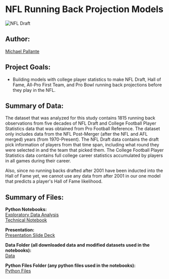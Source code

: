 # NFL Running Back Projection Models

![NFL Draft](https://www.grandforksherald.com/incoming/article1056477.ece/alternates/BASE_LANDSCAPE/2490107%2B042916.s.ff_.wentznfldraft3.JPG)

## Author: 

[Michael Pallante](https://github.com/michaelpallante)

## Project Goals:

- Building models with college player statistics to make NFL Draft, Hall of Fame, All-Pro First Team, and Pro Bowl running back projections before they play in the NFL.

## Summary of Data:

The dataset that was analyzed for this study contains 1815 running back observations from five decades of NFL Draft and College Football Player Statistics data that was obtained from Pro Football Reference. The dataset only includes data from the NFL Post-Merger (after the NFL and AFL merged) years (from 1970-Present). The NFL Draft data contains the draft pick information of players from that time span, including what round they were selected in and the team that picked them. The College Football Player Statistics data contains full college career statistics accumulated by players in all games during their career.

Also, since no running backs drafted after 2001 have been inducted into the Hall of Fame yet, we cannot use any data from after 2001 in our one model that predicts a player's Hall of Fame likelihood.

## Summary of Files:

**Python Notebooks:**
<br>
[Exploratory Data Analysis](https://github.com/michaelpallante/nfl_draft_hof_allpro_probowl_models/blob/master/notebooks/nfl_rb_projections_eda.ipynb)
<br>
[Technical Notebook](https://github.com/michaelpallante/nfl_draft_hof_allpro_probowl_models/blob/master/notebooks/nfl_rb_projections_technical_notebook.ipynb)

**Presentation:**
<br>
[Presentation Slide Deck](https://github.com/michaelpallante/nfl_draft_hof_allpro_probowl_models/tree/master/presentation)

**Data Folder (all downloaded data and modified datasets used in the notebooks):**
<br>
[Data](https://github.com/michaelpallante/nfl_draft_hof_allpro_probowl_models/tree/master/data)

**Python Files Folder (any python files used in the notebooks):**
<br>
[Python Files](https://github.com/michaelpallante/nfl_draft_hof_allpro_probowl_models/tree/master/python_files)
